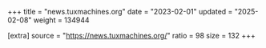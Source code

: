 +++
title = "news.tuxmachines.org"
date = "2023-02-01"
updated = "2025-02-08"
weight = 134944

[extra]
source = "https://news.tuxmachines.org/"
ratio = 98
size = 132
+++
